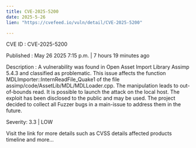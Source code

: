 ```yaml
---
title: CVE-2025-5200
date: 2025-5-26
lien: "https://cvefeed.io/vuln/detail/CVE-2025-5200"

---
```


CVE ID : CVE-2025-5200

Published :  May 26
2025
7:15 p.m. | 7 hours
19 minutes ago

Description : A vulnerability was found in Open Asset Import Library Assimp 5.4.3 and classified as problematic. This issue affects the function MDLImporter::InternReadFile_Quake1 of the file assimp/code/AssetLib/MDL/MDLLoader.cpp. The manipulation leads to out-of-bounds read. It is possible to launch the attack on the local host. The exploit has been disclosed to the public and may be used. The project decided to collect all Fuzzer bugs in a main-issue to address them in the future.

Severity: 3.3 | LOW

Visit the link for more details
such as CVSS details
affected products
timeline
and more...
